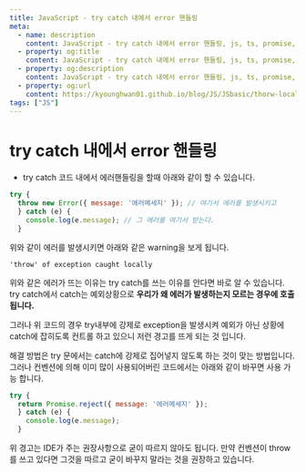 ```yaml
---
title: JavaScript - try catch 내에서 error 핸들링
meta:
  - name: description
    content: JavaScript - try catch 내에서 error 핸들링, js, ts, promise, throw, error
  - property: og:title
    content: JavaScript - try catch 내에서 error 핸들링, js, ts, promise, throw, error
  - property: og:description
    content: JavaScript - try catch 내에서 error 핸들링, js, ts, promise, throw, error
  - property: og:url
    content: https://kyounghwan01.github.io/blog/JS/JSbasic/thorw-locally/
tags: ["JS"]
---
```


# try catch 내에서 error 핸들링

- try catch 코드 내에서 에러핸들링을 할때 아래와 같이 할 수 있습니다.
```js
try {
  throw new Error({ message: '에러메세지' }); // 여기서 에러를 발생시키고
  } catch (e) {
    console.log(e.message); // 그 에러를 여기서 받는다.
  }
```

위와 같이 에러를 발생시키면 아래와 같은 warning을 보게 됩니다. 

`'throw' of exception caught locally`

위와 같은 에러가 뜨는 이유는 try catch를 쓰는 이유를 안다면 바로 알 수 있습니다. try catch에서 catch는 예외상황으로 **우리가 왜 에러가 발생하는지 모르는 경우에 호출됩니다.**

그러나 위 코드의 경우 try내부에 강제로 exception을 발생시켜 예외가 아닌 상황에 catch에 잡히도록 컨트롤 하고 있으니 저런 경고를 뜨게 되는 것 입니다.

해결 방법은 try 문에서는 catch에 강제로 집어넣지 않도록 하는 것이 맞는 방법입니다. 그러나 컨벤션에 의해 이미 많이 사용되어버린 코드에서는 아래와 같이 바꾸면 사용 가능 합니다. 

```js
try {
  return Promise.reject({ message: '에러메세지' });
  } catch (e) {
    console.log(e.message);
  }
```

위 경고는 IDE가 주는 권장사항으로 굳이 따르지 않아도 됩니다. 만약 컨벤션이 throw를 쓰고 있다면 그것을 따르고 굳이 바꾸지 말라는 것을 권장하고 있습니다.


<TagLinks />

<Comment />
